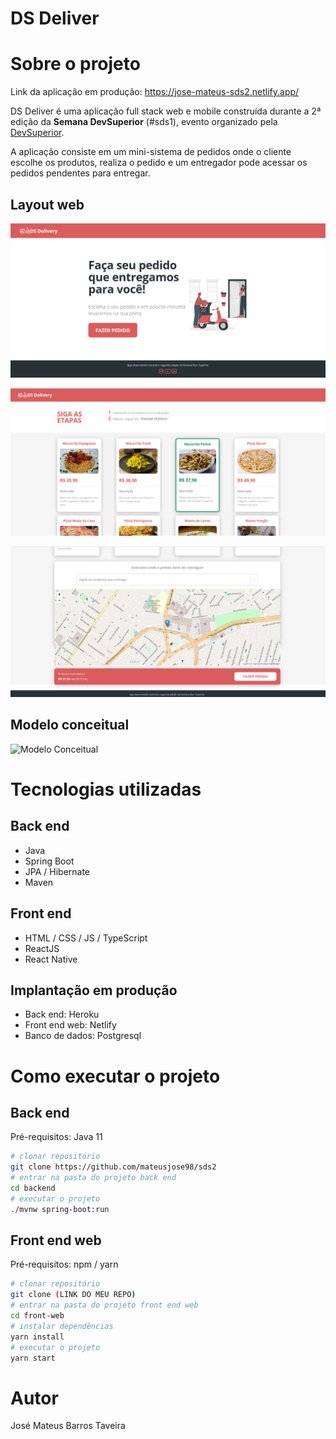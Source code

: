 # DS Deliver

# Sobre o projeto

Link da aplicação em produção: https://jose-mateus-sds2.netlify.app/

 DS Deliver é uma aplicação full stack web e mobile construída durante a 2ª edição da **Semana DevSuperior** (#sds1), evento organizado pela [DevSuperior](https://devsuperior.com "Site da DevSuperior").

A aplicação consiste em um mini-sistema de pedidos onde o cliente escolhe os produtos, realiza o pedido e um entregador pode acessar os pedidos pendentes para entregar.


## Layout web
![Web 1](https://github.com/mateusjose98/sds2/blob/main/front-web/assets/home.png)

![Web 2](https://github.com/mateusjose98/sds2/blob/main/front-web/assets/orders.png)

![Web 3](https://github.com/mateusjose98/sds2/blob/main/front-web/assets/maps.png)

## Modelo conceitual
![Modelo Conceitual](https://raw.githubusercontent.com/devsuperior/sds2/master/assets/modelo-conceitual.png)

# Tecnologias utilizadas
## Back end
- Java
- Spring Boot
- JPA / Hibernate
- Maven
## Front end
- HTML / CSS / JS / TypeScript
- ReactJS
- React Native
## Implantação em produção
- Back end: Heroku
- Front end web: Netlify
- Banco de dados: Postgresql

# Como executar o projeto

## Back end
Pré-requisitos: Java 11

```bash
# clonar repositório
git clone https://github.com/mateusjose98/sds2
# entrar na pasta do projeto back end
cd backend
# executar o projeto
./mvnw spring-boot:run
```

## Front end web
Pré-requisitos: npm / yarn

```bash
# clonar repositório
git clone (LINK DO MEU REPO)
# entrar na pasta do projeto front end web
cd front-web
# instalar dependências
yarn install
# executar o projeto
yarn start
```

# Autor

José Mateus Barros Taveira

